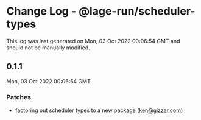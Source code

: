 # Change Log - @lage-run/scheduler-types

This log was last generated on Mon, 03 Oct 2022 00:06:54 GMT and should not be manually modified.

<!-- Start content -->

## 0.1.1

Mon, 03 Oct 2022 00:06:54 GMT

### Patches

- factoring out scheduler types to a new package (ken@gizzar.com)
